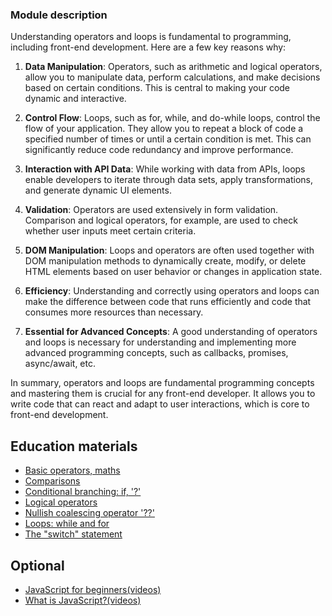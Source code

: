 ### Module description

Understanding operators and loops is fundamental to programming, including front-end development. Here are a few key 
reasons why:

1. **Data Manipulation**: Operators, such as arithmetic and logical operators, allow you to manipulate data, perform 
calculations, and make decisions based on certain conditions. This is central to making your code dynamic and interactive.

2. **Control Flow**: Loops, such as for, while, and do-while loops, control the flow of your application. They allow you 
to repeat a block of code a specified number of times or until a certain condition is met. This can significantly 
reduce code redundancy and improve performance.

3. **Interaction with API Data**: While working with data from APIs, loops enable developers to iterate through data sets,
apply transformations, and generate dynamic UI elements.

4. **Validation**: Operators are used extensively in form validation. Comparison and logical operators, for example, are 
used to check whether user inputs meet certain criteria.

5. **DOM Manipulation**: Loops and operators are often used together with DOM manipulation methods to dynamically create,
modify, or delete HTML elements based on user behavior or changes in application state.

6. **Efficiency**: Understanding and correctly using operators and loops can make the difference between code that runs
efficiently and code that consumes more resources than necessary.

7. **Essential for Advanced Concepts**: A good understanding of operators and loops is necessary for understanding and 
implementing more advanced programming concepts, such as callbacks, promises, async/await, etc.

In summary, operators and loops are fundamental programming concepts and mastering them is crucial for any 
front-end developer. It allows you to write code that can react and adapt to user interactions, which is core 
to front-end development.

## Education materials
* [Basic operators, maths](https://javascript.info/operators)
* [Comparisons](https://javascript.info/comparison)
* [Conditional branching: if, '?'](https://javascript.info/ifelse)
* [Logical operators](https://javascript.info/logical-operators)
* [Nullish coalescing operator '??'](https://javascript.info/nullish-coalescing-operator)
* [Loops: while and for](https://javascript.info/while-for)
* [The "switch" statement](https://javascript.info/switch)



## Optional
* [JavaScript for beginners(videos)](https://www.youtube.com/playlist?list=PLkwxH9e_vrALRJKu7wfXby3MKeflhTu6B)
* [What is JavaScript?(videos)](https://www.youtube.com/playlist?list=PLTjRvDozrdlxEIuOBZkMAK5uiqp8rHUax)

